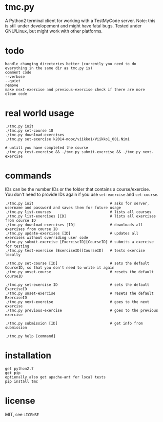 tmc.py
======

A Python2 terminal client for working with a TestMyCode server.
Note: this is still under developement and might have fatal bugs.
Tested under GNU/Linux, but might work with other platforms.

todo
====

    handle changing directories better (currently you need to do everything in the same dir as tmc.py is)
    comment code
    --verbose
    --quiet
    remove
    make next-exercise and previous-exercise check if there are more
    clean code

real world usage
================

    ./tmc.py init
    ./tmc.py set-course 18
    ./tmc.py download-exercises
    ./tmc.py set-exercise k2014-mooc/viikko1/Viikko1_001.Nimi

    # untill you have completed the course
    ./tmc.py test-exercise && ./tmc.py submit-exercise && ./tmc.py next-exercise

commands
========

IDs can be the number IDs or the folder that contains a course/exercise.
You don't need to provide IDs again if you use `set-exercise` and `set-course`.

    ./tmc.py init                                   # asks for server, username and password and saves them for future usage
    ./tmc.py list-courses                           # lists all courses
    ./tmc.py list-exercises [ID]                    # lists all exercises from course ID
    ./tmc.py download-exercises [ID]                # downloads all exercises from course ID
    ./tmc.py update-exercises [ID]                  # updates all exercises without overriding user code
    ./tmc.py submit-exercise [ExerciseID][CourseID] # submits a exercise for testing
    ./tmc.py test-exercise [ExerciseID][CourseID]   # tests exercise locally

    ./tmc.py set-course [ID]                        # sets the default CourseID, so that you don't need to write it again
    ./tmc.py unset-course                           # resets the default CourseID

    ./tmc.py set-exercise ID                        # sets the default ExerciseID
    ./tmc.py unset-exercise                         # resets the default ExerciseID
    ./tmc.py next-exercise                          # goes to the next exercise
    ./tmc.py previous-exercise                      # goes to the previous exercise

    ./tmc.py submission [ID]                        # get info from submission

    ./tmc.py help [command]


installation
============

    get python2.7
    get pip
    optionally also get apache-ant for local tests
    pip install tmc

license
=======

MIT, see `LICENSE`